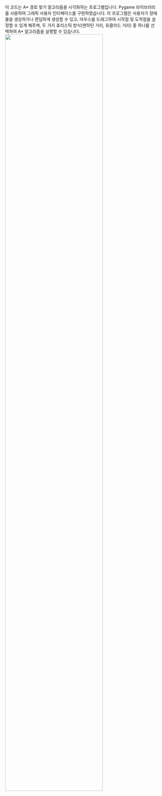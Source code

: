 이 코드는 A* 경로 찾기 알고리즘을 시각화하는 프로그램입니다. 
Pygame 라이브러리를 사용하여 그래픽 사용자 인터페이스를 구현하였습니다.
이 프로그램은 사용자가 장애물을 생성하거나 랜덤하게 생성할 수 있고, 
마우스를 드래그하여 시작점 및 도착점을 설정할 수 있게 해주며, 
두 가지 휴리스틱 방식(맨하탄 거리, 유클리드 거리) 중 하나를 선택하여 A* 알고리즘을 실행할 수 있습니다.
<img width="80%" src="https://github.com/nexmin0805/A_star_Pathfinder/assets/65328995/99d93210-bb04-42a0-97b4-d1d1979dc4aa"/>

